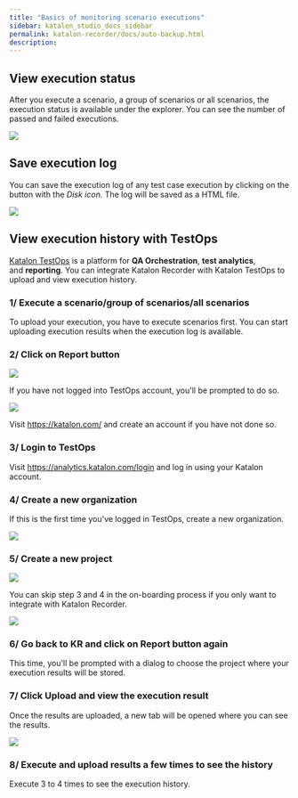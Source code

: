 ```yaml
---
title: "Basics of monitoring scenario executions"
sidebar: katalon_studio_docs_sidebar
permalink: katalon-recorder/docs/auto-backup.html
description:
---
```


## View execution status

After you execute a scenario, a group of scenarios or all scenarios, the execution status is available under the explorer. You can see the number of passed and failed executions.

![](../../images/katalon-recorder/docs/monitor-scenarios/image1.png)

## Save execution log

You can save the execution log of any test case execution by clicking on the button with the _Disk icon._ The log will be saved as a HTML file.

![](../../images/katalon-recorder/docs/monitor-scenarios/image2.png)

## View execution history with TestOps

[Katalon TestOps](https://www.katalon.com/testops/) is a platform for **QA Orchestration**, **test analytics**, and **reporting**. You can integrate Katalon Recorder with Katalon TestOps to upload and view execution history.

### 1/ Execute a scenario/group of scenarios/all scenarios

To upload your execution, you have to execute scenarios first. You can start uploading execution results when the execution log is available.

### 2/ Click on Report button

![](../../images/katalon-recorder/docs/monitor-scenarios/image3.png)

If you have not logged into TestOps account, you'll be prompted to do so.

![](../../images/katalon-recorder/docs/monitor-scenarios/image4.png)

Visit <https://katalon.com/> and create an account if you have not done so.

### 3/ Login to TestOps

Visit <https://analytics.katalon.com/login> and log in using your Katalon account.

### 4/ Create a new organization

If this is the first time you've logged in TestOps, create a new organization.

![](../../images/katalon-recorder/docs/monitor-scenarios/image5.png)

### 5/ Create a new project

![](../../images/katalon-recorder/docs/monitor-scenarios/image6.png)

You can skip step 3 and 4 in the on-boarding process if you only want to integrate with Katalon Recorder.

![](../../images/katalon-recorder/docs/monitor-scenarios/image7.png)

### 6/ Go back to KR and click on Report button again

This time, you'll be prompted with a dialog to choose the project where your execution results will be stored.

### 7/ Click Upload and view the execution result

Once the results are uploaded, a new tab will be opened where you can see the results.

![](../../images/katalon-recorder/docs/monitor-scenarios/image8.png)

### 8/ Execute and upload results a few times to see the history

Execute 3 to 4 times to see the execution history.
